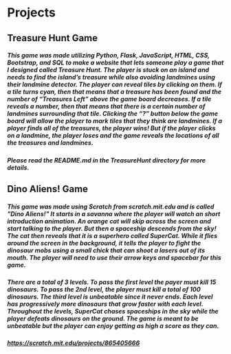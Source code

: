 # Projects

## Treasure Hunt Game
##### This game was made utilizing Python, Flask, JavaScript, HTML, CSS, Bootstrap, and SQL to make a website that lets someone play a game that I designed called Treasure Hunt. The player is stuck on an island and needs to find the island’s treasure while also avoiding landmines using their landmine detector. The player can reveal tiles by clicking on them. If a tile turns cyan, then that means that a treasure has been found and the number of “Treasures Left” above the game board decreases. If a tile reveals a number, then that means that there is a certain number of landmines surrounding that tile. Clicking the “?” button below the game board will allow the player to mark tiles that they think are landmines. If a player finds all of the treasures, the player wins! But if the player clicks on a landmine, the player loses and the game reveals the locations of all the treasures and landmines.
##### Please read the README.md in the TreasureHunt directory for more details.
## Dino Aliens! Game
##### This game was made using Scratch from scratch.mit.edu and is called "Dino Aliens!" It starts in a savanna where the player will watch an short introduction animation. An orange cat will skip across the screen and start talking to the player. But then a spaceship descends from the sky! The cat then reveals that it is a superhero called SuperCat. While it flies around the screen in the background, it tells the player to fight the dinosaur mobs using a small chick that can shoot a lasers out of its mouth. The player will need to use their arrow keys and spacebar for this game. 
##### There are a total of 3 levels. To pass the first level the payer must kill 15 dinosaurs. To pass the 2nd level, the player must kill a total of 100 dinosaurs. The third level is unbeatable since it never ends. Each level has progressively more dinosaurs that grow faster with each level.   Throughout the levels, SuperCat chases spaceships in the sky while the player defeats dinosaurs on the ground. The game is meant to be unbeatable but the player can enjoy getting as high a score as they can.
##### https://scratch.mit.edu/projects/865405666

